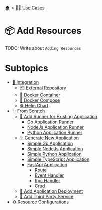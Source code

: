 <!--startTocHeader-->
[🏠](../../README.md) > [👷🏽 Use Cases](../README.md)
# 📦 Add Resources
<!--endTocHeader-->

TODO: Write about `Adding Resources`

<!--startTocSubtopic-->
# Subtopics
- [🧩 Integration](integration/README.md)
  - [📦 External Repository](integration/external-repository.md)
  - [🐳 Docker Container](integration/docker-container.md)
  - [🐳 Docker Compose](integration/docker-compose.md)
  - [☸️ Helm Chart](integration/helm-chart.md)
- [✨ From Scratch](from-scratch/README.md)
  - [🏃 Add Runner for Existing Application](from-scratch/add-runner-for-existing-application/README.md)
    - [Go Application Runner](from-scratch/add-runner-for-existing-application/go-application-runner.md)
    - [NodeJs Application Runner](from-scratch/add-runner-for-existing-application/node-js-application-runner.md)
    - [Python Application Runner](from-scratch/add-runner-for-existing-application/python-application-runner.md)
  - [✨ Generate New Application](from-scratch/generate-new-application/README.md)
    - [Simple Go Application](from-scratch/generate-new-application/simple-go-application.md)
    - [Simple NodeJs Application](from-scratch/generate-new-application/simple-node-js-application.md)
    - [Simple Python Application](from-scratch/generate-new-application/simple-python-application.md)
    - [Simple TypeScript Application](from-scratch/generate-new-application/simple-type-script-application.md)
    - [FastApi Application](from-scratch/generate-new-application/fast-api-application/README.md)
      - [Route](from-scratch/generate-new-application/fast-api-application/route.md)
      - [Event Handler](from-scratch/generate-new-application/fast-api-application/event-handler.md)
      - [Rpc Handler](from-scratch/generate-new-application/fast-api-application/rpc-handler.md)
      - [Crud](from-scratch/generate-new-application/fast-api-application/crud.md)
  - [🚢 Add Application Deployment](from-scratch/add-application-deployment.md)
  - [🥉 Add Third Party Service](from-scratch/add-third-party-service.md)
- [⚙️ Resource Configurations](resource-configurations.md)
<!--endTocSubtopic-->